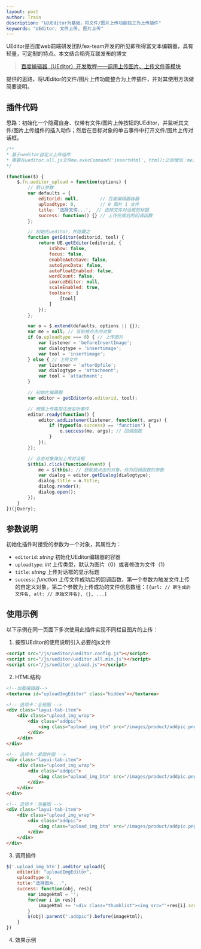 ```yaml
---
layout: post
author: Train
description: "以UEditor为基础，将文件/图片上传功能独立为上传插件"
keywords: "UEditor, 文件上传, 图片上传"
---
```


UEditor是百度web前端研发团队fex-team开发的所见即所得富文本编辑器，具有轻量，可定制的特点。本文结合稻壳互联发布的博文

> [百度编辑器（UEditor）开发教程——调用上传图片、上传文件等模块](http://www.dookay.com/n/10929)

提供的思路，将UEditor的文件/图片上传功能整合为上传插件，并对其使用方法做简要说明。

## 插件代码

思路：初始化一个隐藏自身、仅带有文件/图片上传按钮的UEditor，并监听其文件/图片上传组件的插入动作；然后在目标对象的单击事件中打开文件/图片上传对话框。

```javascript
/**
* 基于ueditor自定义上传组件
* 需要在ueditor.all.js文件me.execCommand('insertHtml', html);之后增加：me.fireEvent('afterUpfile', filelist);
*/

(function($) {
    $.fn.ueditor_upload = function(options) {
        // 默认参数
        var defaults = {
            editorid: null,        // 百度编辑器容器
            uploadtype: 0,         // 0 图片 1 文件
            title: '选择文件...',  // 选择文件对话框的标题
            success: function() {} // 上传完成后的回调函数
        };

        // 初始化ueditor，并隐藏之
        function getEditor(editorid, tool) {
            return UE.getEditor(editorid, {
                isShow: false,
                focus: false,
                enableAutoSave: false,
                autoSyncData: false,
                autoFloatEnabled: false,
                wordCount: false,
                sourceEditor: null,
                scaleEnabled: true,
                toolbars: [
                    [tool]
                ]
            });
        };

        var o = $.extend(defaults, options || {});
        var me = null; // 当前被点击的对象
        if (o.uploadtype === 0) { // 上传图片
            var listener = 'beforeInsertImage';
            var dialogtype = 'insertimage';
            var tool = 'insertimage';
        } else { // 上传文件
            var listener = 'afterUpfile';
            var dialogtype = 'attachment';
            var tool = 'attachment';
        }

        // 初始化编辑器
        var editor = getEditor(o.editorid, tool);

        // 根据上传类型注册监听事件
        editor.ready(function() {
            editor.addListener(listener, function(t, args) {
                if (typeof(o.success) == 'function') {
                    o.success(me, args); // 回调函数
                }
            });
        });

        // 点击对象弹出上传对话框
        $(this).click(function(event) {
            me = $(this); // 获取被点击的对象，作为回调函数的参数
            var dialog = editor.getDialog(dialogtype);
            dialog.title = o.title;
            dialog.render();
            dialog.open();
        });
    }
})(jQuery);
```

## 参数说明

初始化插件时接受的参数为一个对象，其属性为：

* `editorid`: _string_ 初始化UEditor编辑器的容器
* `uploadtype`: _int_ 上传类型，默认为图片（0）或者修改为文件（1）
* `title`: _string_ 上传对话框的显示标题
* `success`: _function_ 上传文件成功后的回调函数，第一个参数为触发文件上传的自定义对象，第二个参数为上传成功的文件信息数组：`[{url: // 新生成的文件名, alt: // 原始文件名}, {}, ...]`

## 使用示例

以下示例在同一页面下多次使用此插件实现不同栏目图片的上传：

1. 按照UEditor的使用说明引入必要的js文件

``` html
<script src="/js/ueditor/ueditor.config.js"></script>
<script src="/js/ueditor/ueditor.all.min.js"></script>
<script src="/js/ueditor_upload.js"></script>
```

2. HTML结构

``` html
<!--加载编辑器-->
<textarea id="uploadImgEditor" class="hidden"></textarea>

<!-- 选项卡：全局图 -->
<div class="layui-tab-item">
    <div class="upload_img_wrap">
        <div class="addpic">
            <img class="upload_img_btn" src="/images/product/addpic.png" alt="添加图片">
        </div>
    </div>
</div>

<!-- 选项卡：紧固件图 -->
<div class="layui-tab-item">
    <div class="upload_img_wrap">        
        <div class="addpic">
            <img class="upload_img_btn" src="/images/product/addpic.png" alt="添加图片">
        </div>
    </div>
</div>

<!-- 选项卡：测量图 -->
<div class="layui-tab-item">
    <div class="upload_img_wrap">
        <div class="addpic">
            <img class="upload_img_btn" src="/images/product/addpic.png" alt="添加图片">
        </div>
    </div>
</div>
```

3. 调用插件

```javascript
$('.upload_img_btn').ueditor_upload({
    editorid: "uploadImgEditor",
    uploadtype:0,
    title:"选择图片...",
    success: function(obj, res){
        var imageHtml = '';
        for(var i in res){
            imageHtml += '<div class="thumblist"><img src="'+res[i].src+'" alt="'+res[i].alt+'"><div class="del_upload"></div></div>';
        }
        $(obj).parent(".addpic").before(imageHtml);
    }
})
```

4. 效果示例

